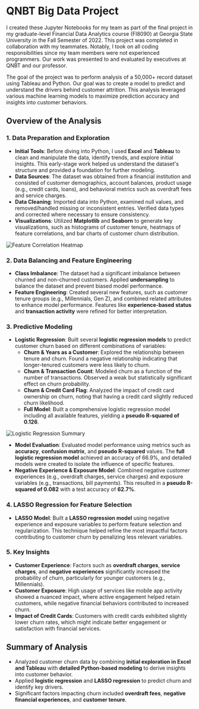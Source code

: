 # QNBT Big Data Project

I created these Jupyter Notebooks for my team as part of the final project in my graduate-level Financial Data Analytics course (FI8090) at Georgia State University in the Fall Semester of 2022. This project was completed in collaboration with my teammates. Notably, I took on all coding responsibilities since my team members were not experienced programmers. Our work was presented to and evaluated by executives at QNBT and our professor.

The goal of the project was to perform analysis of a 50,000+ record dataset using Tableau and Python. Our goal was to create a model to predict and understand the drivers behind customer attrition. This analysis leveraged various machine learning models to maximize prediction accuracy and insights into customer behaviors.

## Overview of the Analysis

### 1. Data Preparation and Exploration
- **Initial Tools**: Before diving into Python, I used **Excel** and **Tableau** to clean and manipulate the data, identify trends, and explore initial insights. This early-stage work helped us understand the dataset's structure and provided a foundation for further modeling.
- **Data Sources**: The dataset was obtained from a financial institution and consisted of customer demographics, account balances, product usage (e.g., credit cards, loans), and behavioral metrics such as overdraft fees and service charges.
- **Data Cleaning**: Imported data into Python, examined null values, and removed/handled missing or inconsistent entries. Verified data types and corrected where necessary to ensure consistency.
- **Visualizations**: Utilized **Matplotlib** and **Seaborn** to generate key visualizations, such as histograms of customer tenure, heatmaps of feature correlations, and bar charts of customer churn distribution.

![Feature Correlation Heatmap](images/heatmap.png)

### 2. Data Balancing and Feature Engineering
- **Class Imbalance**: The dataset had a significant imbalance between churned and non-churned customers. Applied **undersampling** to balance the dataset and prevent biased model performance.
- **Feature Engineering**: Created several new features, such as customer tenure groups (e.g., Millennials, Gen Z), and combined related attributes to enhance model performance. Features like **experience-based status** and **transaction activity** were refined for better interpretation.

### 3. Predictive Modeling
- **Logistic Regression**: Built several **logistic regression models** to predict customer churn based on different combinations of variables:
  - **Churn & Years as a Customer**: Explored the relationship between tenure and churn. Found a negative relationship indicating that longer-tenured customers were less likely to churn.
  - **Churn & Transaction Count**: Modeled churn as a function of the number of transactions. Observed a weak but statistically significant effect on churn probability.
  - **Churn & Credit Card Flag**: Analyzed the impact of credit card ownership on churn, noting that having a credit card slightly reduced churn likelihood.
  - **Full Model**: Built a comprehensive logistic regression model including all available features, yielding a **pseudo R-squared of 0.126**.

![Logistic Regression Summary](images/logistic_regression_summary.png)

- **Model Evaluation**: Evaluated model performance using metrics such as **accuracy**, **confusion matrix**, and **pseudo R-squared** values. The **full logistic regression model** achieved an accuracy of 66.9%, and detailed models were created to isolate the influence of specific features.
- **Negative Experience & Exposure Model**: Combined negative customer experiences (e.g., overdraft charges, service charges) and exposure variables (e.g., transactions, bill payments). This resulted in a **pseudo R-squared of 0.082** with a test accuracy of **62.7%**.

### 4. LASSO Regression for Feature Selection
- **LASSO Model**: Built a **LASSO regression model** using negative experience and exposure variables to perform feature selection and regularization. This technique helped refine the most impactful factors contributing to customer churn by penalizing less relevant variables.

### 5. Key Insights
- **Customer Experience**: Factors such as **overdraft charges**, **service charges**, and **negative experiences** significantly increased the probability of churn, particularly for younger customers (e.g., Millennials).
- **Customer Exposure**: High usage of services like mobile app activity showed a nuanced impact, where active engagement helped retain customers, while negative financial behaviors contributed to increased churn.
- **Impact of Credit Cards**: Customers with credit cards exhibited slightly lower churn rates, which might indicate better engagement or satisfaction with financial services.

## Summary of Analysis
- Analyzed customer churn data by combining **initial exploration in Excel and Tableau** with **detailed Python-based modeling** to derive insights into customer behavior.
- Applied **logistic regression** and **LASSO regression** to predict churn and identify key drivers.
- Significant factors impacting churn included **overdraft fees**, **negative financial experiences**, and **customer tenure**.

